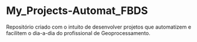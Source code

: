 # My_Projects-Automat_FBDS
Repositório criado com o intuito de desenvolver projetos que automatizem e facilitem o dia-a-dia do profissional de Geoprocessamento. 
